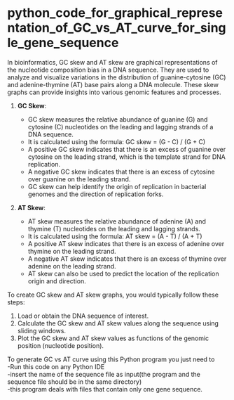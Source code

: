 # python_code_for_graphical_representation_of_GC_vs_AT_curve_for_single_gene_sequence
In bioinformatics, GC skew and AT skew are graphical representations of the nucleotide composition bias in a DNA sequence. They are used to analyze and visualize variations in the distribution of guanine-cytosine (GC) and adenine-thymine (AT) base pairs along a DNA molecule. These skew graphs can provide insights into various genomic features and processes.

1. **GC Skew**:
   - GC skew measures the relative abundance of guanine (G) and cytosine (C) nucleotides on the leading and lagging strands of a DNA sequence.
   - It is calculated using the formula: GC skew = (G - C) / (G + C)
   - A positive GC skew indicates that there is an excess of guanine over cytosine on the leading strand, which is the template strand for DNA replication.
   - A negative GC skew indicates that there is an excess of cytosine over guanine on the leading strand.
   - GC skew can help identify the origin of replication in bacterial genomes and the direction of replication forks.

2. **AT Skew**:
   - AT skew measures the relative abundance of adenine (A) and thymine (T) nucleotides on the leading and lagging strands.
   - It is calculated using the formula: AT skew = (A - T) / (A + T)
   - A positive AT skew indicates that there is an excess of adenine over thymine on the leading strand.
   - A negative AT skew indicates that there is an excess of thymine over adenine on the leading strand.
   - AT skew can also be used to predict the location of the replication origin and direction.

To create GC skew and AT skew graphs, you would typically follow these steps:

1. Load or obtain the DNA sequence of interest.
2. Calculate the GC skew and AT skew values along the sequence using sliding windows.
3. Plot the GC skew and AT skew values as functions of the genomic position (nucleotide position).
   
To generate GC vs AT curve using this Python program you just need to  
-Run this code on any Python IDE  
-insert the name of the sequence file as input(the program and the sequence file should be in the same directory)    
-this program deals with files that contain only one gene sequence. 
